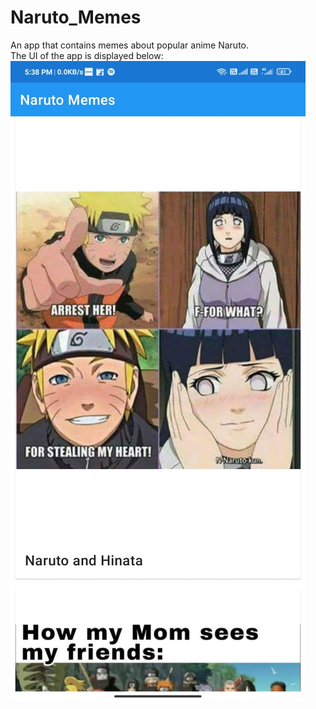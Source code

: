 # Naruto_Memes
An app that contains memes about popular anime Naruto.<br>
The UI of the app is displayed below:
<br>
<img src="https://github.com/dsprajput/Naruto_Memes/blob/master/narutomeme.jpeg">
<br>
